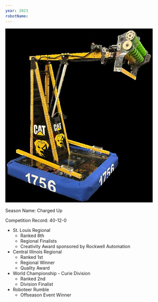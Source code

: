```yaml
---
year: 2023
robotName:
---
```


![2023 Robot](assets/img/general/2023_robot.jpg)

Season Name: Charged Up

Competition Record: 40-12-0

* St. Louis Regional
  * Ranked 8th
  * Regional Finalists
  * Creativity Award sponsored by Rockwell Automation
* Central Illinois Regional
  * Ranked 1st
  * Regional Winner
  * Quality Award
* World Championship - Curie Division
  * Ranked 2nd
  * Division Finalist
* Roboteer Rumble
  * Offseason Event Winner
